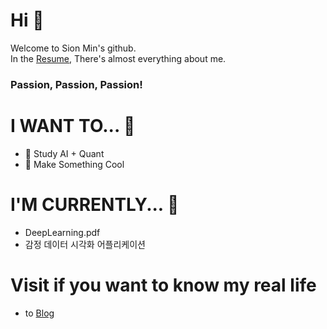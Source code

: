 # Hi 👋
Welcome to Sion Min's github.  
In the [Resume](Resume.html), There's almost everything about me.
### Passion, Passion, Passion!

# I WANT TO... 🔭
- 🤖 Study AI + Quant
- 🤩 Make Something Cool

# I'M CURRENTLY... 🌱
- DeepLearning.pdf
- 감정 데이터 시각화 어플리케이션

# Visit if you want to know my real life
- to [Blog](https://blog.naver.com/sioniasak)

